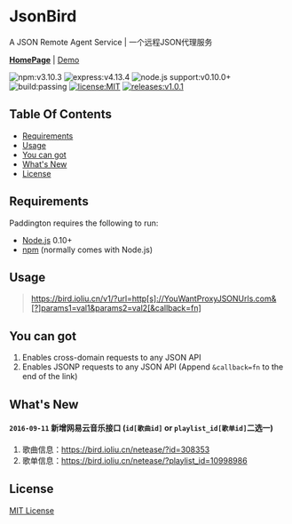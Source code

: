 # JsonBird
A JSON Remote Agent Service | 一个远程JSON代理服务 

**[HomePage](https://bird.ioliu.cn)** | [Demo](https://jsfiddle.net/LNing/duL5Lby7/)

![npm:v3.10.3](https://img.shields.io/badge/npm-v3.10.3-blue.svg)
![express:v4.13.4](https://img.shields.io/badge/express-v4.13.4-blue.svg)
![node.js support:v0.10.0+](https://img.shields.io/badge/node.js%20supports-v0.10.0+-green.svg)
![build:passing](https://img.shields.io/badge/build-passing-green.svg)
[![license:MIT](https://img.shields.io/badge/license-MIT-blue.svg)](/License)
[![releases:v1.0.1](https://img.shields.io/badge/releases-v1.0.1-blue.svg)](https://github.com/xCss/JsonBird/releases)

## Table Of Contents
- [Requirements](#requirements)
- [Usage](#usage)
- [You can got](#you-can-got)
- [What's New](#whats-new)
- [License](#license)  

## Requirements
Paddington requires the following to run:
- [Node.js](https://nodejs.org) 0.10+
- [npm](https://www.npmjs.com/) (normally comes with Node.js)

## Usage
> https://bird.ioliu.cn/v1/?url=http[s]://YouWantProxyJSONUrls.com&[?]params1=val1&params2=val2[&callback=fn]

## You can got
1. Enables cross-domain requests to any JSON API
2. Enables JSONP requests to any JSON API (Append `&callback=fn` to the end of the link)

## What's New
#### `2016-09-11`  新增网易云音乐接口 (`id[歌曲id]` or `playlist_id[歌单id]`二选一)  
1. 歌曲信息：https://bird.ioliu.cn/netease/?id=308353   
2. 歌单信息：https://bird.ioliu.cn/netease/?playlist_id=10998986   

## License

[MIT License](/License)
